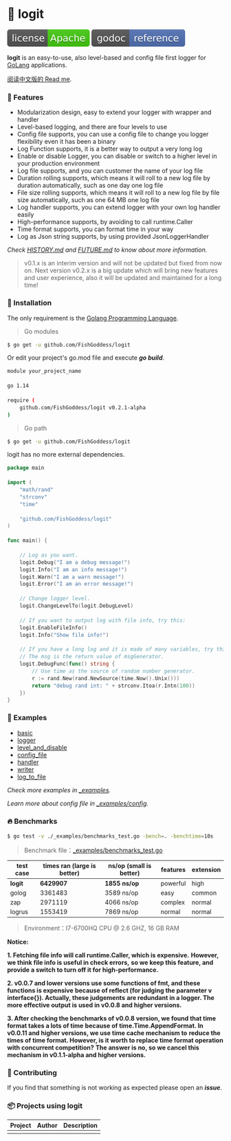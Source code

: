 # 📝 logit

[![License](_icon/license.svg)](https://www.apache.org/licenses/LICENSE-2.0.html)
[![Go Doc](_icon/godoc.svg)](https://pkg.go.dev/github.com/FishGoddess/logit?tab=doc)

**logit** is an easy-to-use, also level-based and config file first logger for [GoLang](https://golang.org) applications.

[阅读中文版的 Read me](./README.md).

### 🥇 Features

* Modularization design, easy to extend your logger with wrapper and handler
* Level-based logging, and there are four levels to use
* Config file supports, you can use a config file to change you logger flexibility even it has been a binary
* Log Function supports, it is a better way to output a very long log
* Enable or disable Logger, you can disable or switch to a higher level in your production environment
* Log file supports, and you can customer the name of your log file
* Duration rolling supports, which means it will roll to a new log file by duration automatically, such as one day one log file
* File size rolling supports, which means it will roll to a new log file by file size automatically, such as one 64 MB one log file
* Log handler supports, you can extend logger with your own log handler easily
* High-performance supports, by avoiding to call runtime.Caller
* Time format supports, you can format time in your way
* Log as Json string supports, by using provided JsonLoggerHandler

_Check [HISTORY.md](./HISTORY.md) and [FUTURE.md](./FUTURE.md) to know about more information._

> v0.1.x is an interim version and will not be updated but fixed from now on. Next version v0.2.x is a big update which will bring new features and user experience, also it will be updated and maintained for a long time!

### 🚀 Installation

The only requirement is the [Golang Programming Language](https://golang.org).

> Go modules

```bash
$ go get -u github.com/FishGoddess/logit
```

Or edit your project's go.mod file and execute _**go build**_.

```bash
module your_project_name

go 1.14

require (
    github.com/FishGoddess/logit v0.2.1-alpha
)
```

> Go path

```bash
$ go get -u github.com/FishGoddess/logit
```

logit has no more external dependencies.

```go
package main

import (
    "math/rand"
    "strconv"
    "time"
    
    "github.com/FishGoddess/logit"
)

func main() {
    
    // Log as you want.
    logit.Debug("I am a debug message!")
    logit.Info("I am an info message!")
    logit.Warn("I am a warn message!")
    logit.Error("I am an error message!")
    
    // Change logger level.
    logit.ChangeLevelTo(logit.DebugLevel)

    // If you want to output log with file info, try this:
    logit.EnableFileInfo()
    logit.Info("Show file info!")

    // If you have a long log and it is made of many variables, try this:
    // The msg is the return value of msgGenerator.
    logit.DebugFunc(func() string {
        // Use time as the source of random number generator.
        r := rand.New(rand.NewSource(time.Now().Unix()))
        return "debug rand int: " + strconv.Itoa(r.Intn(100))
    })
}
```

### 📖 Examples

* [basic](./_examples/basic.go)
* [logger](./_examples/logger.go)
* [level_and_disable](./_examples/level_and_disable.go)
* [config_file](./_examples/config_file.go)
* [handler](./_examples/handler.go)
* [writer](./_examples/writer.go)
* [log_to_file](./_examples/log_to_file.go)

_Check more examples in [_examples](./_examples)._

_Learn more about config file in [_examples/config](./_examples/config)._

### 🔥 Benchmarks

```bash
$ go test -v ./_examples/benchmarks_test.go -bench=. -benchtime=10s
```

> Benchmark file：[_examples/benchmarks_test.go](./_examples/benchmarks_test.go)

| test case | times ran (large is better) |  ns/op (small is better) | features | extension |
| -----------|--------|-------------|-------------|-------------|
| **logit** | **6429907** | **1855 ns/op** | powerful | high |
| golog | 3361483 | 3589 ns/op | easy | common |
| zap | 2971119 | 4066 ns/op | complex | normal |
| logrus | 1553419 | 7869 ns/op | normal | normal |

> Environment：I7-6700HQ CPU @ 2.6 GHZ, 16 GB RAM

**Notice:**

**1. Fetching file info will call runtime.Caller, which is expensive.**
**However, we think file info is useful in check errors,**
**so we keep this feature, and provide a switch to turn off it for high-performance.**

**2. v0.0.7 and lower versions use some functions of fmt, and these functions is expensive**
**because of reflect (for judging the parameter v interface{}). Actually, these judgements**
**are redundant in a logger. The more effective output is used in v0.0.8 and higher versions.**

**3. After checking the benchmarks of v0.0.8 version, we found that time format takes a lots of time**
**because of time.Time.AppendFormat. In v0.0.11 and higher versions, we use time cache mechanism to**
**reduce the times of time format. However, is it worth to replace time format operation with concurrent competition?**
**The answer is no, so we cancel this mechanism in v0.1.1-alpha and higher versions.**

### 👥 Contributing

If you find that something is not working as expected please open an _**issue**_.

### 📦 Projects using logit

| Project | Author | Description |
| -----------|--------|-------------|
|  |  |  |

